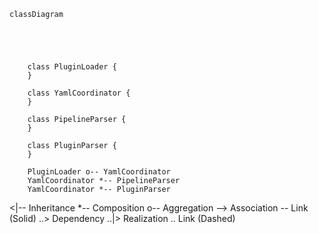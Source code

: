 ```mermaid
classDiagram





    class PluginLoader {
    }

    class YamlCoordinator {
    }

    class PipelineParser {
    }

    class PluginParser {
    }

    PluginLoader o-- YamlCoordinator
    YamlCoordinator *-- PipelineParser 
    YamlCoordinator *-- PluginParser 
```






<|--	Inheritance
*--	Composition
o--	Aggregation
-->	Association
--	Link (Solid)
..>	Dependency
..|>	Realization
..	Link (Dashed)